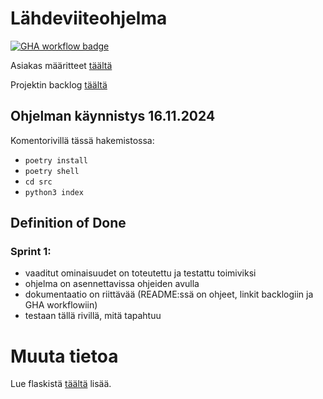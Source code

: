 # Lähdeviiteohjelma
[![GHA workflow badge](https://github.com/liitutaulu-42/miniprojekti-liitutaulu-42/workflows/CI/badge.svg)](https://github.com/liitutaulu-42/miniprojekti-liitutaulu-42/actions)  

Asiakas määritteet [täältä](https://ohjelmistotuotanto-hy.github.io/speksi/)

Projektin backlog [täältä](https://docs.google.com/spreadsheets/d/1kT_Y4y7KcN3mlNamRc5pwhnNV9R3p1UBAP4W0XShYLs/edit?usp=sharing)

## Ohjelman käynnistys 16.11.2024
Komentorivillä tässä hakemistossa:
- `poetry install`
- `poetry shell`
- `cd src`
- `python3 index`

## Definition of Done
### Sprint 1:
- vaaditut ominaisuudet on toteutettu ja testattu toimiviksi
- ohjelma on asennettavissa ohjeiden avulla
- dokumentaatio on riittävää (README:ssä on ohjeet, linkit backlogiin ja GHA workflowiin)
- testaan tällä rivillä, mitä tapahtuu

# Muuta tietoa

Lue flaskistä [täältä](https://ohjelmistotuotanto-hy.github.io/flask/) lisää.

